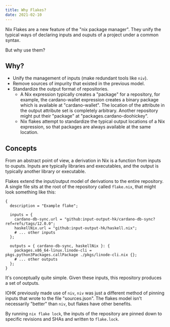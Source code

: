 ```yaml
---
title: Why Flakes?
date: 2021-02-10
---
```


Nix Flakes are a new feature of the "nix package manager". They unify the typical ways of declaring inputs and ouputs of a project under a common syntax.

But why use them?

## Why?

  - Unify the management of inputs (make redundant tools like `niv`).
  - Remove sources of impurity that existed in the previous model.
  - Standardize the output format of repositories.
    - A Nix expression typically creates a "package" for a repository, for example, the cardano-wallet expression creates a binary package which is available at "cardano-wallet". The location of the attribute in the output attribute set is completely arbitrary. Another repository might put their "package" at "packages.cardano-doohickey".
    - Nix flakes attempt to standardize the typical output locations of a Nix expression, so that packages are always available at the same location.

## Concepts

From an abstract point of view, a derivation in Nix is a function from inputs to ouputs. Inputs are typically libraries and executables, and the output is typically another library or executable.

Flakes extend the input/output model of derivations to the entire repository. A single file sits at the root of the repository called `flake.nix`, that might look something like this:

```
{
  description = "Example flake";

  inputs = {
    cardano-db-sync.url = "github:input-output-hk/cardano-db-sync?ref=refs/tags/12.0.0";
    haskellNix.url = "github:input-output-hk/haskell.nix";
    # ... other inputs
  };

  outputs = { cardano-db-sync, haskellNix }: {
    packages.x86_64-linux.linode-cli = pkgs.python3Packages.callPackage ./pkgs/linode-cli.nix {};
    # ... other outputs
  };
}
```

It's conceptually quite simple. Given these inputs, this repository produces a set of outputs.

IOHK previously made use of `niv`, `niv` was just a different method of pinning inputs that wrote to the file "sources.json". The flakes model isn't necessarily "better" than `niv`, but flakes have other benefits.

By running `nix flake lock`, the inputs of the repository are pinned down to specific revisions and SHAs and written to `flake.lock`.

